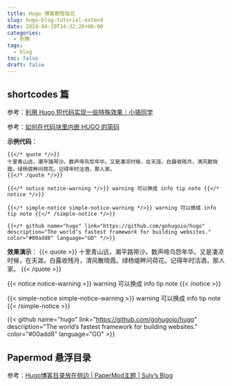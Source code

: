 ```yaml
---
title: Hugo 博客教程指北
slug: hugo-blog-tutorial-extend
date: 2024-04-19T14:32:26+08:00
categories:
  - 折腾
tags:
  - blog
toc: false
draft: false
---
```


## shortcodes 篇
参考：[利用 Hugo 短代码实现一些特殊效果｜小骆同学](https://lovir.cn/p/shortcodes/#%E5%9D%97%E5%BC%95%E7%94%A8)

参考：[如何在代码块里内嵌 HUGO 的简码](https://tin6.com/post/how-to-escape-hugo-shortcodes-within-hugo-markdown/)

**示例代码**：
```
{{</* quote */>}}
十里青山远，潮平路带沙。数声啼鸟怨年华。又是凄凉时候，在天涯。白露收残月，清风散晓霞。绿杨堤畔问荷花。记得年时沽酒，那人家。
{{</* /quote */>}}

{{</* notice notice-warning */>}} warning 可以换成 info tip note {{</* notice */>}}

{{</* simple-notice simple-notice-warning */>}} warning 可以换成 info tip note {{</* /simple-notice */>}}

{{</* github name="hugo" link="https://github.com/gohugoio/hugo" description="The world’s fastest framework for building websites." color="#00add8" language="GO" */>}}
```

**效果演示**：
{{< quote >}}
十里青山远，潮平路带沙。数声啼鸟怨年华。又是凄凉时候，在天涯。白露收残月，清风散晓霞。绿杨堤畔问荷花。记得年时沽酒，那人家。
{{< /quote >}}

{{< notice notice-warning >}} warning 可以换成 info tip note {{< /notice >}}

{{< simple-notice simple-notice-warning >}} warning 可以换成 info tip note {{< /simple-notice >}}

{{< github name="hugo" link="https://github.com/gohugoio/hugo" description="The world’s fastest framework for building websites." color="#00add8" language="GO" >}}


## Papermod 悬浮目录
参考：[Hugo博客目录放在侧边 | PaperMod主题 | Sulv’s Blog](https://www.sulvblog.cn/posts/blog/hugo_toc_side/)

